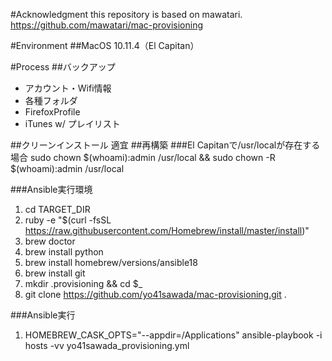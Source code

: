 #Acknowledgment
this repository is based on mawatari.
https://github.com/mawatari/mac-provisioning

#Environment
##MacOS
10.11.4（El Capitan）


#Process
##バックアップ

* アカウント・Wifi情報
* 各種フォルダ
* FirefoxProfile
* iTunes w/ プレイリスト

##クリーンインストール
適宜
##再構築
###El Capitanで/usr/localが存在する場合
sudo chown $(whoami):admin /usr/local && sudo chown -R $(whoami):admin /usr/local

###Ansible実行環境

1. cd TARGET_DIR
1. ruby -e "$(curl -fsSL https://raw.githubusercontent.com/Homebrew/install/master/install)"
1. brew doctor
1. brew install python
1. brew install homebrew/versions/ansible18
1. brew install git
1. mkdir .provisioning && cd $_
1. git clone https://github.com/yo41sawada/mac-provisioning.git .

###Ansible実行

1. HOMEBREW_CASK_OPTS="--appdir=/Applications" ansible-playbook -i hosts -vv yo41sawada_provisioning.yml

